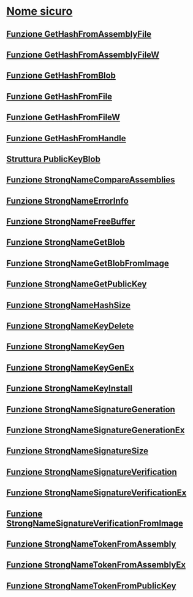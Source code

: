 # [Nome sicuro](index.md)
## [Funzione GetHashFromAssemblyFile](gethashfromassemblyfile-function.md)
## [Funzione GetHashFromAssemblyFileW](gethashfromassemblyfilew-function.md)
## [Funzione GetHashFromBlob](gethashfromblob-function.md)
## [Funzione GetHashFromFile](gethashfromfile-function.md)
## [Funzione GetHashFromFileW](gethashfromfilew-function.md)
## [Funzione GetHashFromHandle](gethashfromhandle-function.md)
## [Struttura PublicKeyBlob](publickeyblob-structure.md)
## [Funzione StrongNameCompareAssemblies](strongnamecompareassemblies-function.md)
## [Funzione StrongNameErrorInfo](strongnameerrorinfo-function.md)
## [Funzione StrongNameFreeBuffer](strongnamefreebuffer-function.md)
## [Funzione StrongNameGetBlob](strongnamegetblob-function.md)
## [Funzione StrongNameGetBlobFromImage](strongnamegetblobfromimage-function.md)
## [Funzione StrongNameGetPublicKey](strongnamegetpublickey-function.md)
## [Funzione StrongNameHashSize](strongnamehashsize-function.md)
## [Funzione StrongNameKeyDelete](strongnamekeydelete-function.md)
## [Funzione StrongNameKeyGen](strongnamekeygen-function.md)
## [Funzione StrongNameKeyGenEx](strongnamekeygenex-function.md)
## [Funzione StrongNameKeyInstall](strongnamekeyinstall-function.md)
## [Funzione StrongNameSignatureGeneration](strongnamesignaturegeneration-function.md)
## [Funzione StrongNameSignatureGenerationEx](strongnamesignaturegenerationex-function.md)
## [Funzione StrongNameSignatureSize](strongnamesignaturesize-function.md)
## [Funzione StrongNameSignatureVerification](strongnamesignatureverification-function.md)
## [Funzione StrongNameSignatureVerificationEx](strongnamesignatureverificationex-function.md)
## [Funzione StrongNameSignatureVerificationFromImage](strongnamesignatureverificationfromimage-function.md)
## [Funzione StrongNameTokenFromAssembly](strongnametokenfromassembly-function.md)
## [Funzione StrongNameTokenFromAssemblyEx](strongnametokenfromassemblyex-function.md)
## [Funzione StrongNameTokenFromPublicKey](strongnametokenfrompublickey-function.md)

